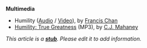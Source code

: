**Multimedia**

-   Humility
    ([Audio](http://www.cornerstonesimi.com/sermons/audio/2007-04-15_Francis_Chan_Humility.mp3)
    /
    [Video](http://www.cornerstonesimi.com/sermons/video/2007-04-15_Francis_Chan_Humility.mov)),
    by [Francis Chan](Francis_Chan "Francis Chan")
-   [Humility: True Greatness](http://www.bclr.org/audio/sermons/2005-09-11_AM2.mp3)
    (MP3), by [C.J. Mahaney](C.J._Mahaney "C.J. Mahaney")

*This article is a **[stub](http://www.theopedia.com/Category:Theopedia_stubs "Category:Theopedia stubs")**. Please edit it to add information.*


